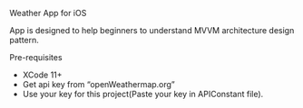 Weather App for iOS


App is designed to help beginners to understand MVVM architecture design pattern.

Pre-requisites
-	XCode 11+
-	Get api key from “openWeathermap.org”
-	Use your key for this project(Paste your key in APIConstant file).

